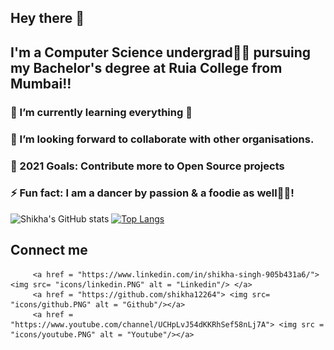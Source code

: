 ## Hey there 👋

## I'm a Computer Science undergrad👩‍💻 pursuing my Bachelor's degree at Ruia College from Mumbai!!
### 🌱 I’m currently learning everything 🤣
### 👯 I’m looking forward to collaborate with other organisations.
### 🚀 2021 Goals: Contribute more to Open Source projects
### ⚡ Fun fact: I am a dancer by passion & a foodie as well🍕😂!   
 ![Shikha's GitHub stats](https://github-readme-stats.vercel.app/api?username=shikha12264&show_icons=true&theme=dracula) 
 [![Top Langs](https://github-readme-stats.vercel.app/api/top-langs/?username=shikha12264&layout=compact)](https://github.com/shikha12264/github-readme-stats)

## Connect me 

         <a href = "https://www.linkedin.com/in/shikha-singh-905b431a6/"><img src= "icons/linkedin.PNG" alt = "Linkedin"/> </a>  
         <a href = "https://github.com/shikha12264"> <img src= "icons/github.PNG" alt = "Github"/></a>
         <a href = "https://www.youtube.com/channel/UCHpLvJ54dKKRhSef58nLj7A"> <img src = "icons/youtube.PNG" alt = "Youtube"/></a>
